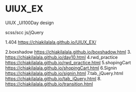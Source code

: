 # UIUX_EX
UIUX _UI100Day design 

scss/scc 
js/jQuery

1.404
https://chiakilalala.github.io/UIUX_EX/

2.boxshadow
https://chiakilalala.github.io/boxshadow.html
3.
https://chiakilalala.github.io/day10.html
4.rwd_practice
https://chiakilalala.github.io/rwd_practice.html
5.shopingCart
https://chiakilalala.github.io/shopingCart.html
6.Signin
https://chiakilalala.github.io/signin.html
7.tab_jQuery.html
https://chiakilalala.github.io/tab_jQuery.html
8.
https://chiakilalala.github.io/transition.html
